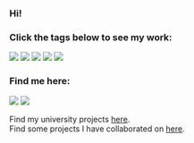 ### Hi!

### Click the tags below to see my work:

<a href="https://github.com/search?q=user%3Atobysmith568+user%3Atobysmith568-university+user%3AFibre-App+user%3ATobyAndToby+user%3AEbrisoft+user%3ATacticalDesign+typescript"><img src="https://img.shields.io/badge/Typescript-%23007BCD.svg?style=for-the-badge&logo=Typescript&logoColor=white&link=https://github.com/search?q=user%3Atobysmith568+user%3Atobysmith568-university+user%3AFibre-App+user%3ATobyAndToby+user%3AEbrisoft+user%3ATacticalDesign+typescript"/></a>
<a href="https://github.com/search?q=user%3Atobysmith568+user%3Atobysmith568-university+user%3AFibre-App+user%3ATobyAndToby+user%3AEbrisoft+user%3ATacticalDesign+csharp"><img src="https://img.shields.io/badge/C--Sharp-%23330081.svg?style=for-the-badge&logo=C%20Sharp&logoColor=white&link=https://github.com/search?q=user%3Atobysmith568+user%3Atobysmith568-university+user%3AFibre-App+user%3ATobyAndToby+user%3AEbrisoft+user%3ATacticalDesign+csharp"/></a>
<a href="https://github.com/search?q=user%3Atobysmith568+user%3Atobysmith568-university+user%3AFibre-App+user%3ATobyAndToby+user%3AEbrisoft+user%3ATacticalDesign+angular"><img src="https://img.shields.io/badge/Angular-%23DD0330.svg?style=for-the-badge&logo=Angular&logoColor=white&link=https://github.com/search?q=user%3Atobysmith568+user%3Atobysmith568-university+user%3AFibre-App+user%3ATobyAndToby+user%3AEbrisoft+user%3ATacticalDesign+angular"/></a>
<a href="https://github.com/search?q=user%3Atobysmith568+user%3Atobysmith568-university+user%3AFibre-App+user%3ATobyAndToby+user%3AEbrisoft+user%3ATacticalDesign+node"><img src="https://img.shields.io/badge/Node.js-%23026E00.svg?style=for-the-badge&logo=node.js&logoColor=white&link=https://github.com/search?q=user%3Atobysmith568+user%3Atobysmith568-university+user%3AFibre-App+user%3ATobyAndToby+user%3AEbrisoft+user%3ATacticalDesign+node"/></a>
<a href="https://github.com/search?q=user%3Atobysmith568+user%3Atobysmith568-university+user%3AFibre-App+user%3ATobyAndToby+user%3AEbrisoft+user%3ATacticalDesign+electron"><img src="https://img.shields.io/badge/Electron-%232B2E3A.svg?style=for-the-badge&logo=Electron&logoColor=white&link=https://github.com/search?q=user%3Atobysmith568+user%3Atobysmith568-university+user%3AFibre-App+user%3ATobyAndToby+user%3AEbrisoft+user%3ATacticalDesign+electron"/></a>

### Find me here:

<a href="https://tobysmith.uk"><img src="https://img.shields.io/badge/Website-%231E73BE.svg?style=for-the-badge&logoColor=white&link=https://tobysmith.uk"/></a>
<a href="https://www.linkedin.com/in/tobysmith568/"><img src="https://img.shields.io/badge/Linkedin-%230077B5.svg?style=for-the-badge&logoColor=white&link=https://www.linkedin.com/in/tobysmith568/"/></a>

Find my university projects <a href="https://github.com/tobysmith568-university">here</a>.  
Find some projects I have collaborated on <a href="https://github.com/TobyAndToby">here</a>.
